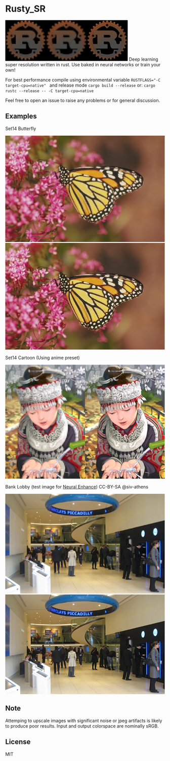 # Rusty_SR
![LogoNN](docs/logo_nn.png)![LogoLin](docs/logo_lin.png)![Logo](docs/logo_rs.png)
Deep learning super resolution written in rust.
Use baked in neural networks or train your own!

For best performance compile using environmental variable `RUSTFLAGS="-C target-cpu=native" ` and release mode `cargo build --release` or:
`cargo rustc --release -- -C target-cpu=native`

Feel free to open an issue to raise any problems or for general discussion.

## Examples
Set14 Butterfly

![ButterflyLowRes](docs/butterfly_nn.png)
![Butterfly](docs/butterfly_rs.png)

Set14 Cartoon (Using anime preset)

![CartoonLowRes](docs/cartoon_nn.png)![Cartoon](docs/cartoon_rsa.png)

Bank Lobby (test image for [Neural Enhance](https://github.com/alexjc/neural-enhance))
CC-BY-SA @siv-athens

![BankLowRes](docs/bank_nn.png)
![Bank](docs/bank_rs.png)

## Note
Attemping to upscale images with significant noise or jpeg artifacts is likely to produce poor results. Input and output colorspace are nominally sRGB.

## License
MIT
